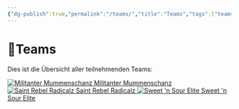 ```yaml
---
{"dg-publish":true,"permalink":"/teams/","title":"Teams","tags":["teams"],"noteIcon":"🤝"}
---
```


#  🤝**Teams**
Dies ist die Übersicht aller teilnehmenden Teams:

<div class="championship-grid">
  <a href="https://cptspaulding1980.github.io/choke-slam-wrestling/teams/militanter-mummenschanz" class="champ-card">
    <img src="https://github.com/CptSpaulding1980/choke-slam-wrestling/releases/download/images/ChokeSlam_MM.png" alt="Militanter Mummenschanz">
    <span>Militanter Mummenschanz</span>
  </a>
  <a href="https://cptspaulding1980.github.io/choke-slam-wrestling/teams/saint-rebel-radicalz" class="champ-card">
    <img src="https://github.com/CptSpaulding1980/choke-slam-wrestling/releases/download/images/ChokeSlam_SRR.png" alt="Saint Rebel Radicalz">
    <span>Saint Rebel Radicalz</span>
  </a>
  <a href="https://cptspaulding1980.github.io/choke-slam-wrestling/teams/sweet-n-sour-elite" class="champ-card">
    <img src="https://github.com/CptSpaulding1980/choke-slam-wrestling/releases/download/images/ChokeSlam_SnS.png" alt="Sweet 'n Sour Elite">
    <span>Sweet 'n Sour Elite</span>
  </a>
</div>
